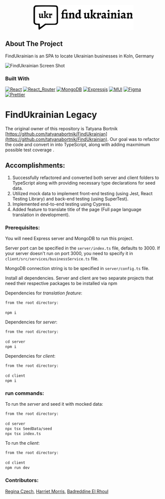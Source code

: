 <!-- PROJECT LOGO -->
<br />
<div align="center">
  <a href="https://github.com/tatyanabortnik/FindUkrainian">
    <img src="client/public/logo.png" alt="Logo" height="80">
  </a>
</div>

## About The Project

FindUkrainian is an SPA to locate Ukrainian businesses in Koln, Germany

![FindUkrainian Screen Shot][product-screenshot]

### Built With

[![React][React]][React_URL]
[![React_Router][React_Router]][React_Router_URL]
[![MongoDB][MongoDB]][MongoDB_URL]
[![Expressjs][Expressjs]][Expressjs_URL]
[![MUI][MUI]][MUI_URL]
[![Figma][Figma]][Figma_URL]
[![Prettier][Prettier]](https://prettier.io/)

# FindUkrainian Legacy

The original owner of this repository is Tatyana Bortnik [https://github.com/tatyanabortnik/FindUkrainian](https://github.com/tatyanabortnik/FindUkrainian).
Our goal was to refactor the code and convert in into TypeScript, along with adding maxmimum possible test coverage .

## Accomplishments:

1. Successfully refactored and converted both server and client folders to TypeScript along with providing necessary type declarations for seed data.
2. Utilized mock data to implement front-end testing (using Jest, React Testing Library) and back-end testing (using SuperTest).
3. Implemented end-to-end testing using Cypress.
4. Added feature to translate title of the page (Full page language translation in development). 

### Prerequisites:

You will need Express server and MongoDB to run this project.

Server port can be specified in the `server/index.ts` file, defaults to 3000. If your server doesn't run on port 3000, you need to specify it in `client/src/services/businessService.ts` file.

MongoDB connection string is to be specified in `server/config.ts` file.

Install all dependencies. Server and client are two separate projects that need their respective packages to be installed via npm

Dependencies for _translation feature_:

```
from the root directory:

npm i
```
Dependencies for _server_:

```
from the root directory:

cd server
npm i
```

Dependencies for _client_:

```
from the root directory:

cd client
npm i
```

### run commands:

To run the _server_ and seed it with mocked data:

```
from the root directory:

cd server
npx tsx SeedData/seed
npx tsx index.ts
```

To run the _client_:

```
from the root directory:

cd client
npm run dev
```
### Contributors:
[Regina Czech](https://github.com/reginaczech), [Harriet Morris](https://github.com/harrietmorris), [Badreddine El Rhoul](https://github.com/Badrhoul)


<!-- MARKDOWN LINKS & IMAGES -->
<!-- https://www.markdownguide.org/basic-syntax/#reference-style-links -->

[product-screenshot]: client/public/image-1.png
[Prettier]: https://img.shields.io/badge/prettier-1A2C34?style=for-the-badge&logo=prettier&logoColor=F7BA3E
[MongoDB]: https://img.shields.io/badge/MongoDB-%234ea94b.svg?style=for-the-badge&logo=mongodb&logoColor=white
[MongoDB_URL]: https://www.mongodb.com/docs/
[React]: https://img.shields.io/badge/react-%2320232a.svg?style=for-the-badge&logo=react&logoColor=%2361DAFB
[React_URL]: https://react.dev/
[React_Router]: https://img.shields.io/badge/React_Router-CA4245?style=for-the-badge&logo=react-router&logoColor=white
[React_Router_URL]: https://www.npmjs.com/package/react-router-dom
[Expressjs]: https://img.shields.io/badge/express.js-%23404d59.svg?style=for-the-badge&logo=express&logoColor=%2361DAFB
[Expressjs_URL]: https://expressjs.com/
[MUI]: https://img.shields.io/badge/MUI-%230081CB.svg?style=for-the-badge&logo=mui&logoColor=white
[MUI_URL]: https://mui.com/
[Figma]: https://img.shields.io/badge/figma-%23F24E1E.svg?style=for-the-badge&logo=figma&logoColor=white
[Figma_URL]: https://www.figma.com/
